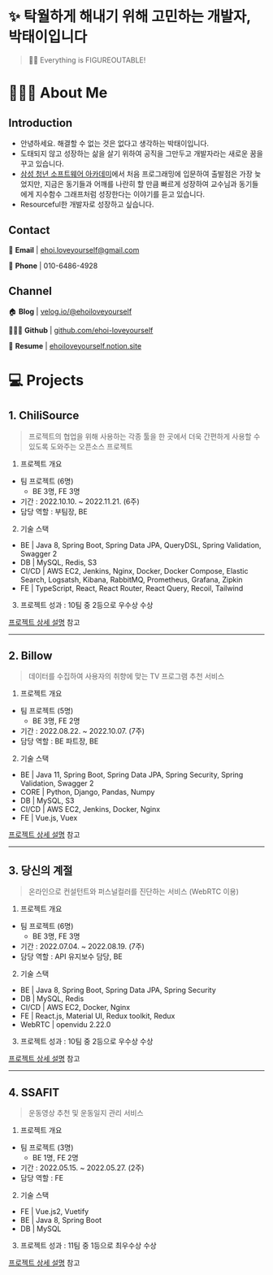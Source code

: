 # ✨ 탁월하게 해내기 위해 고민하는 개발자, 박태이입니다

> 💪🏼 Everything is FIGUREOUTABLE!

# 👩🏻‍💻 About Me

## Introduction

- 안녕하세요. 해결할 수 없는 것은 없다고 생각하는 박태이입니다.
- 도태되지 않고 성장하는 삶을 살기 위하여 공직을 그만두고 개발자라는 새로운 꿈을 꾸고 있습니다.
- [삼성 청년 소프트웨어 아카데미](https://www.ssafy.com/ksp/jsp/swp/swpMain.jsp)에서 처음 프로그래밍에 입문하여 출발점은 가장 늦었지만, 지금은 동기들과 어깨를 나란히 할 만큼 빠르게 성장하여 교수님과 동기들에게 지수함수 그래프처럼 성장한다는 이야기를 듣고 있습니다.
- Resourceful한 개발자로 성장하고 싶습니다.

## Contact

💌 **Email** | ehoi.loveyourself@gmail.com

📱 **Phone** | 010-6486-4928

## Channel

🏠 **Blog** | [velog.io/@ehoiloveyourself](https://velog.io/@ehoiloveyourself)

👩🏻‍💻 **Github** | [github.com/ehoi-loveyourself](https://github.com/ehoi-loveyourself)

‍📜 **Resume** | [ehoiloveyourself.notion.site](https://ehoiloveyourself.notion.site/dff16119fb464c1ea0ae7a4d2ec8d0e9)


# 💻 Projects

## 1. ChiliSource

> 프로젝트의 협업을 위해 사용하는 각종 툴을 한 곳에서 더욱 간편하게 사용할 수 있도록 도와주는 오픈소스 프로젝트

1. 프로젝트 개요
- 팀 프로젝트 (6명)
  - BE 3명, FE 3명
- 기간 : 2022.10.10. ~ 2022.11.21. (6주)
- 담당 역할 : 부팀장, BE

2. 기술 스택
- BE | Java 8, Spring Boot, Spring Data JPA, QueryDSL, Spring Validation, Swagger 2
- DB | MySQL, Redis, S3
- CI/CD | AWS EC2, Jenkins, Nginx, Docker, Docker Compose, Elastic Search, Logsatsh, Kibana, RabbitMQ, Prometheus, Grafana, Zipkin
- FE | TypeScript, React, React Router, React Query, Recoil, Tailwind

3. 프로젝트 성과 : 10팀 중 2등으로 우수상 수상

[프로젝트 상세 설명](https://github.com/ehoi-loveyourself/chili-source) 참고

---

## 2. Billow

> 데이터를 수집하여 사용자의 취향에 맞는 TV 프로그램 추천 서비스

1. 프로젝트 개요
- 팀 프로젝트 (5명)
  - BE 3명, FE 2명
- 기간 : 2022.08.22. ~ 2022.10.07. (7주)
- 담당 역할 : BE 파트장, BE

2. 기술 스택
- BE | Java 11, Spring Boot, Spring Data JPA, Spring Security, Spring Validation, Swagger 2
- CORE | Python, Django, Pandas, Numpy
- DB | MySQL, S3
- CI/CD | AWS EC2, Jenkins, Docker, Nginx
- FE | Vue.js, Vuex

[프로젝트 상세 설명](https://github.com/ehoi-loveyourself/billow) 참고

---

## 3. 당신의 계절

> 온라인으로 컨설턴트와 퍼스널컬러를 진단하는 서비스 (WebRTC 이용)

1. 프로젝트 개요
- 팀 프로젝트 (6명)
  - BE 3명, FE 3명
- 기간 : 2022.07.04. ~ 2022.08.19. (7주)
- 담당 역할 : API 유지보수 담당, BE

2. 기술 스택
- BE | Java 8, Spring Boot, Spring Data JPA, Spring Security
- DB | MySQL, Redis
- CI/CD | AWS EC2, Docker, Nginx
- FE | React.js, Material UI, Redux toolkit, Redux
- WebRTC | openvidu 2.22.0

3. 프로젝트 성과 : 10팀 중 2등으로 우수상 수상

[프로젝트 상세 설명](https://github.com/ehoi-loveyourself/yourseasons) 참고

---

## 4. SSAFIT

> 운동영상 추천 및 운동일지 관리 서비스

1. 프로젝트 개요
- 팀 프로젝트 (3명)
  - BE 1명, FE 2명
- 기간 : 2022.05.15. ~ 2022.05.27. (2주)
- 담당 역할 : FE

2. 기술 스택
- FE | Vue.js2, Vuetify
- BE | Java 8, Spring Boot
- DB | MySQL

3. 프로젝트 성과 : 11팀 중 1등으로 최우수상 수상

[프로젝트 상세 설명](https://github.com/ehoi-loveyourself/SSAFIT-FRONT) 참고